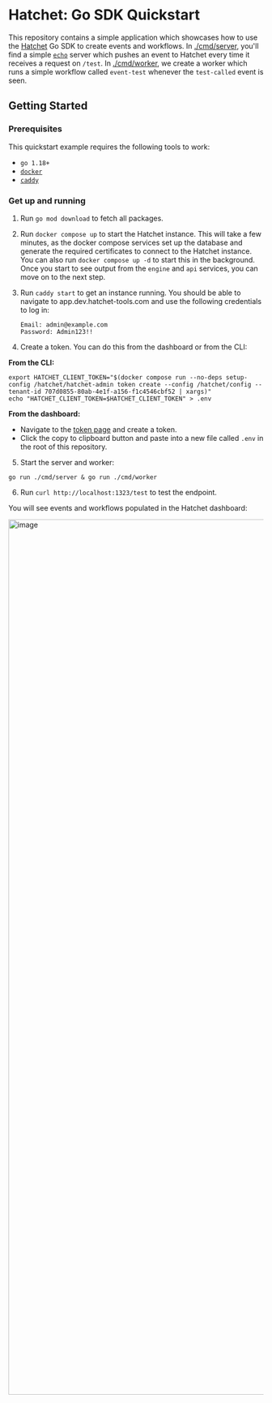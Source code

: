 # Hatchet: Go SDK Quickstart

This repository contains a simple application which showcases how to use the [Hatchet](https://github.com/hatchet-dev/hatchet) Go SDK to create events and workflows. In [./cmd/server](./cmd/server/main.go), you'll find a simple [`echo`](https://echo.labstack.com/) server which pushes an event to Hatchet every time it receives a request on `/test`. In [./cmd/worker](./cmd/worker/main.go), we create a worker which runs a simple workflow called `event-test` whenever the `test-called` event is seen.

## Getting Started

### Prerequisites

This quickstart example requires the following tools to work:

- `go 1.18+`
- [`docker`](https://docs.docker.com/engine/install/)
- [`caddy`](https://caddyserver.com/docs/install)

### Get up and running

1. Run `go mod download` to fetch all packages.

2. Run `docker compose up` to start the Hatchet instance. This will take a few minutes, as the docker compose services set up the database and generate the required certificates to connect to the Hatchet instance. You can also run `docker compose up -d` to start this in the background. Once you start to see output from the `engine` and `api` services, you can move on to the next step.

3. Run `caddy start` to get an instance running. You should be able to navigate to app.dev.hatchet-tools.com and use the following credentials to log in:

    ```
    Email: admin@example.com
    Password: Admin123!!
    ```

4. Create a token. You can do this from the dashboard or from the CLI:

**From the CLI:**

```
export HATCHET_CLIENT_TOKEN="$(docker compose run --no-deps setup-config /hatchet/hatchet-admin token create --config /hatchet/config --tenant-id 707d0855-80ab-4e1f-a156-f1c4546cbf52 | xargs)"
echo "HATCHET_CLIENT_TOKEN=$HATCHET_CLIENT_TOKEN" > .env
```

**From the dashboard:**
    
- Navigate to the [token page](https://app.dev.hatchet-tools.com/tenant-settings/api-tokens) and create a token.
- Click the copy to clipboard button and paste into a new file called `.env` in the root of this repository.

5. Start the server and worker:

```
go run ./cmd/server & go run ./cmd/worker
```

6. Run `curl http://localhost:1323/test` to test the endpoint.

You will see events and workflows populated in the Hatchet dashboard:

<img width="1728" alt="image" src="https://github.com/hatchet-dev/hatchet-go-quickstart/assets/25448214/376e4ee8-7233-4a84-85b8-f71ad9e7402e">
